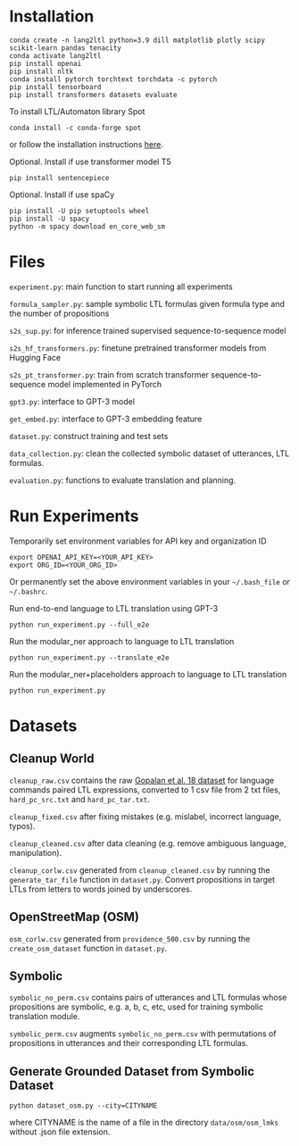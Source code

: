 # Installation
```
conda create -n lang2ltl python=3.9 dill matplotlib plotly scipy scikit-learn pandas tenacity
conda activate lang2ltl
pip install openai
pip install nltk
conda install pytorch torchtext torchdata -c pytorch
pip install tensorboard
pip install transformers datasets evaluate
```

To install LTL/Automaton library Spot
```
conda install -c conda-forge spot
```
or follow the installation instructions [here](https://spot.lre.epita.fr/install.html).

Optional. Install if use transformer model T5
```
pip install sentencepiece
```

Optional. Install if use spaCy
```
pip install -U pip setuptools wheel
pip install -U spacy
python -m spacy download en_core_web_sm
```

# Files
```experiment.py```: main function to start running all experiments

```formula_sampler.py```: sample symbolic LTL formulas given formula type and the number of propositions

```s2s_sup.py```: for inference trained supervised sequence-to-sequence model

```s2s_hf_transformers.py```: finetune pretrained transformer models from Hugging Face

```s2s_pt_transformer.py```: train from scratch transformer sequence-to-sequence model implemented in PyTorch

```gpt3.py```: interface to GPT-3 model

```get_embed.py```: interface to GPT-3 embedding feature

```dataset.py```: construct training and test sets

```data_collection.py```: clean the collected symbolic dataset of utterances, LTL formulas.

```evaluation.py```: functions to evaluate translation and planning.


# Run Experiments
Temporarily set environment variables for API key and organization ID
```
export OPENAI_API_KEY=<YOUR_API_KEY>
export ORG_ID=<YOUR_ORG_ID>
```
Or permanently set the above environment variables in your ```~/.bash_file``` or ```~/.bashrc```.

Run end-to-end language to LTL translation using GPT-3
```
python run_experiment.py --full_e2e
```
Run the modular_ner approach to language to LTL translation
```
python run_experiment.py --translate_e2e
```
Run the modular_ner+placeholders approach to language to LTL translation
```
python run_experiment.py
```

# Datasets
## Cleanup World
```cleanup_raw.csv``` contains the raw [Gopalan et al. 18 dataset](https://github.com/h2r/language_datasets/tree/master/RSS_2018_Gopalan_et_al)
for language commands paired LTL expressions, converted to 1 csv file from 2 txt files, ```hard_pc_src.txt``` and ```hard_pc_tar.txt```.

```cleanup_fixed.csv``` after fixing mistakes (e.g. mislabel, incorrect language, typos).

```cleanup_cleaned.csv``` after data cleaning (e.g. remove ambiguous language, manipulation).

```cleanup_corlw.csv``` generated from ```cleanup_cleaned.csv``` by running the ```generate_tar_file``` function in ```dataset.py```.
Convert propositions in target LTLs from letters to words joined by underscores.

## OpenStreetMap (OSM)
```osm_corlw.csv``` generated from ```providence_500.csv``` by running the ```create_osm_dataset``` function in ```dataset.py```.

## Symbolic
```symbolic_no_perm.csv``` contains pairs of utterances and LTL formulas whose propositions are symbolic, e.g. a, b, c, etc, used for training symbolic translation module.

```symbolic_perm.csv``` augments ```symbolic_no_perm.csv``` with permutations of propositions in utterances and their corresponding LTL formulas.

## Generate Grounded Dataset from Symbolic Dataset
```
python dataset_osm.py --city=CITYNAME
```
where CITYNAME is the name of a file in the directory ```data/osm/osm_lmks``` without .json file extension.
